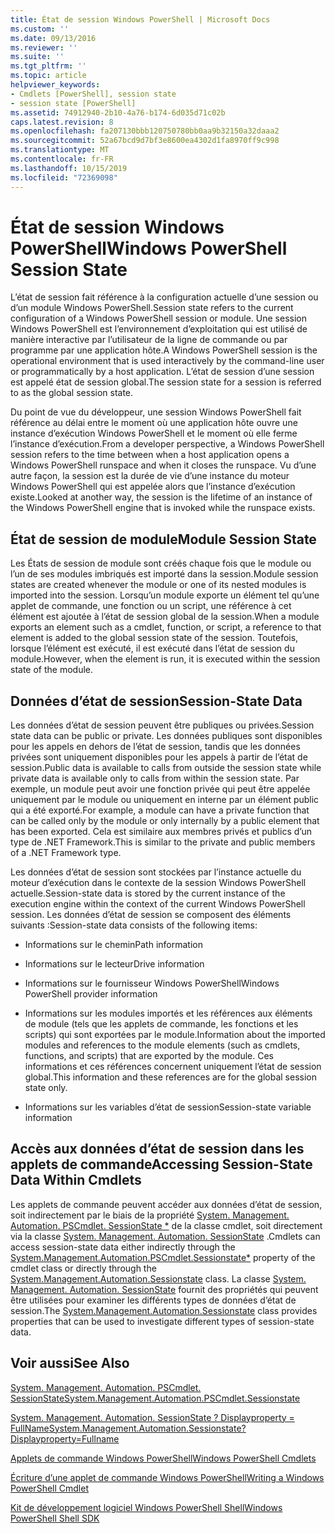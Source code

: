 ```yaml
---
title: État de session Windows PowerShell | Microsoft Docs
ms.custom: ''
ms.date: 09/13/2016
ms.reviewer: ''
ms.suite: ''
ms.tgt_pltfrm: ''
ms.topic: article
helpviewer_keywords:
- Cmdlets [PowerShell], session state
- session state [PowerShell]
ms.assetid: 74912940-2b10-4a76-b174-6d035d71c02b
caps.latest.revision: 8
ms.openlocfilehash: fa207130bbb120750780bb0aa9b32150a32daaa2
ms.sourcegitcommit: 52a67bcd9d7bf3e8600ea4302d1fa8970ff9c998
ms.translationtype: MT
ms.contentlocale: fr-FR
ms.lasthandoff: 10/15/2019
ms.locfileid: "72369098"
---
```

# <a name="windows-powershell-session-state"></a><span data-ttu-id="81ac0-102">État de session Windows PowerShell</span><span class="sxs-lookup"><span data-stu-id="81ac0-102">Windows PowerShell Session State</span></span>

<span data-ttu-id="81ac0-103">L’état de session fait référence à la configuration actuelle d’une session ou d’un module Windows PowerShell.</span><span class="sxs-lookup"><span data-stu-id="81ac0-103">Session state refers to the current configuration of a Windows PowerShell session or module.</span></span> <span data-ttu-id="81ac0-104">Une session Windows PowerShell est l’environnement d’exploitation qui est utilisé de manière interactive par l’utilisateur de la ligne de commande ou par programme par une application hôte.</span><span class="sxs-lookup"><span data-stu-id="81ac0-104">A Windows PowerShell session is the operational environment that is used interactively by the command-line user or programmatically by a host application.</span></span> <span data-ttu-id="81ac0-105">L’état de session d’une session est appelé état de session global.</span><span class="sxs-lookup"><span data-stu-id="81ac0-105">The session state for a session is referred to as the global session state.</span></span>

<span data-ttu-id="81ac0-106">Du point de vue du développeur, une session Windows PowerShell fait référence au délai entre le moment où une application hôte ouvre une instance d’exécution Windows PowerShell et le moment où elle ferme l’instance d’exécution.</span><span class="sxs-lookup"><span data-stu-id="81ac0-106">From a developer perspective, a Windows PowerShell session refers to the time between when a host application opens a Windows PowerShell runspace and when it closes the runspace.</span></span> <span data-ttu-id="81ac0-107">Vu d’une autre façon, la session est la durée de vie d’une instance du moteur Windows PowerShell qui est appelée alors que l’instance d’exécution existe.</span><span class="sxs-lookup"><span data-stu-id="81ac0-107">Looked at another way, the session is the lifetime of an instance of the Windows PowerShell engine that is invoked while the runspace exists.</span></span>

## <a name="module-session-state"></a><span data-ttu-id="81ac0-108">État de session de module</span><span class="sxs-lookup"><span data-stu-id="81ac0-108">Module Session State</span></span>

<span data-ttu-id="81ac0-109">Les États de session de module sont créés chaque fois que le module ou l’un de ses modules imbriqués est importé dans la session.</span><span class="sxs-lookup"><span data-stu-id="81ac0-109">Module session states are created whenever the module or one of its nested modules is imported into the session.</span></span> <span data-ttu-id="81ac0-110">Lorsqu’un module exporte un élément tel qu’une applet de commande, une fonction ou un script, une référence à cet élément est ajoutée à l’état de session global de la session.</span><span class="sxs-lookup"><span data-stu-id="81ac0-110">When a module exports an element such as a cmdlet, function, or script, a reference to that element is added to the global session state of the session.</span></span> <span data-ttu-id="81ac0-111">Toutefois, lorsque l’élément est exécuté, il est exécuté dans l’état de session du module.</span><span class="sxs-lookup"><span data-stu-id="81ac0-111">However, when the element is run, it is executed within the session state of the module.</span></span>

## <a name="session-state-data"></a><span data-ttu-id="81ac0-112">Données d’état de session</span><span class="sxs-lookup"><span data-stu-id="81ac0-112">Session-State Data</span></span>

<span data-ttu-id="81ac0-113">Les données d’état de session peuvent être publiques ou privées.</span><span class="sxs-lookup"><span data-stu-id="81ac0-113">Session state data can be public or private.</span></span> <span data-ttu-id="81ac0-114">Les données publiques sont disponibles pour les appels en dehors de l’état de session, tandis que les données privées sont uniquement disponibles pour les appels à partir de l’état de session.</span><span class="sxs-lookup"><span data-stu-id="81ac0-114">Public data is available to calls from outside the session state while private data is available only to calls from within the session state.</span></span> <span data-ttu-id="81ac0-115">Par exemple, un module peut avoir une fonction privée qui peut être appelée uniquement par le module ou uniquement en interne par un élément public qui a été exporté.</span><span class="sxs-lookup"><span data-stu-id="81ac0-115">For example, a module can have a private function that can be called only by the module or only internally by a public element that has been exported.</span></span> <span data-ttu-id="81ac0-116">Cela est similaire aux membres privés et publics d’un type de .NET Framework.</span><span class="sxs-lookup"><span data-stu-id="81ac0-116">This is similar to the private and public members of a .NET Framework type.</span></span>

<span data-ttu-id="81ac0-117">Les données d’état de session sont stockées par l’instance actuelle du moteur d’exécution dans le contexte de la session Windows PowerShell actuelle.</span><span class="sxs-lookup"><span data-stu-id="81ac0-117">Session-state data is stored by the current instance of the execution engine within the context of the current Windows PowerShell session.</span></span> <span data-ttu-id="81ac0-118">Les données d’état de session se composent des éléments suivants :</span><span class="sxs-lookup"><span data-stu-id="81ac0-118">Session-state data consists of the following items:</span></span>

- <span data-ttu-id="81ac0-119">Informations sur le chemin</span><span class="sxs-lookup"><span data-stu-id="81ac0-119">Path information</span></span>

- <span data-ttu-id="81ac0-120">Informations sur le lecteur</span><span class="sxs-lookup"><span data-stu-id="81ac0-120">Drive information</span></span>

- <span data-ttu-id="81ac0-121">Informations sur le fournisseur Windows PowerShell</span><span class="sxs-lookup"><span data-stu-id="81ac0-121">Windows PowerShell provider information</span></span>

- <span data-ttu-id="81ac0-122">Informations sur les modules importés et les références aux éléments de module (tels que les applets de commande, les fonctions et les scripts) qui sont exportées par le module.</span><span class="sxs-lookup"><span data-stu-id="81ac0-122">Information about the imported modules and references to the module elements (such as cmdlets, functions, and scripts) that are exported by the module.</span></span> <span data-ttu-id="81ac0-123">Ces informations et ces références concernent uniquement l’état de session global.</span><span class="sxs-lookup"><span data-stu-id="81ac0-123">This information and these references are for the global session state only.</span></span>

- <span data-ttu-id="81ac0-124">Informations sur les variables d’état de session</span><span class="sxs-lookup"><span data-stu-id="81ac0-124">Session-state variable information</span></span>

## <a name="accessing-session-state-data-within-cmdlets"></a><span data-ttu-id="81ac0-125">Accès aux données d’état de session dans les applets de commande</span><span class="sxs-lookup"><span data-stu-id="81ac0-125">Accessing Session-State Data Within Cmdlets</span></span>

<span data-ttu-id="81ac0-126">Les applets de commande peuvent accéder aux données d’état de session, soit indirectement par le biais de la propriété [System. Management. Automation. PSCmdlet. SessionState \*](/dotnet/api/System.Management.Automation.PSCmdlet.SessionState) de la classe cmdlet, soit directement via la classe [System. Management. Automation. SessionState](/dotnet/api/System.Management.Automation.SessionState) .</span><span class="sxs-lookup"><span data-stu-id="81ac0-126">Cmdlets can access session-state data either indirectly through the [System.Management.Automation.PSCmdlet.Sessionstate\*](/dotnet/api/System.Management.Automation.PSCmdlet.SessionState) property of the cmdlet class or directly through the [System.Management.Automation.Sessionstate](/dotnet/api/System.Management.Automation.SessionState) class.</span></span> <span data-ttu-id="81ac0-127">La classe [System. Management. Automation. SessionState](/dotnet/api/System.Management.Automation.SessionState) fournit des propriétés qui peuvent être utilisées pour examiner les différents types de données d’état de session.</span><span class="sxs-lookup"><span data-stu-id="81ac0-127">The [System.Management.Automation.Sessionstate](/dotnet/api/System.Management.Automation.SessionState) class provides properties that can be used to investigate different types of session-state data.</span></span>

## <a name="see-also"></a><span data-ttu-id="81ac0-128">Voir aussi</span><span class="sxs-lookup"><span data-stu-id="81ac0-128">See Also</span></span>

[<span data-ttu-id="81ac0-129">System. Management. Automation. PSCmdlet. SessionState</span><span class="sxs-lookup"><span data-stu-id="81ac0-129">System.Management.Automation.PSCmdlet.Sessionstate</span></span>](/dotnet/api/System.Management.Automation.PSCmdlet.SessionState)

[<span data-ttu-id="81ac0-130">System. Management. Automation. SessionState ? Displayproperty = FullName</span><span class="sxs-lookup"><span data-stu-id="81ac0-130">System.Management.Automation.Sessionstate?Displayproperty=Fullname</span></span>](/dotnet/api/System.Management.Automation.SessionState)

[<span data-ttu-id="81ac0-131">Applets de commande Windows PowerShell</span><span class="sxs-lookup"><span data-stu-id="81ac0-131">Windows PowerShell Cmdlets</span></span>](./cmdlet-overview.md)

[<span data-ttu-id="81ac0-132">Écriture d’une applet de commande Windows PowerShell</span><span class="sxs-lookup"><span data-stu-id="81ac0-132">Writing a Windows PowerShell Cmdlet</span></span>](./writing-a-windows-powershell-cmdlet.md)

[<span data-ttu-id="81ac0-133">Kit de développement logiciel Windows PowerShell Shell</span><span class="sxs-lookup"><span data-stu-id="81ac0-133">Windows PowerShell Shell SDK</span></span>](../windows-powershell-reference.md)
